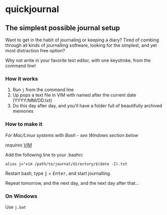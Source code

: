 # quickjournal
## The simplest possible journal setup

Want to get in the habit of journaling or keeping a diary? Tired of combing through all kinds of journalling software, looking for the simplest, and yet most distraction free option?

Why not write in your favorite text editor, with one keystroke, from the command line!

### How it works

1. Run `j` from the command line
2. Up pops a text file in VIM with named after the current date (YYYY/MM/DD.txt)
3. Do this day after day, and you'll have a folder full of beautifully archived memories

### How to make it

*For Mac/Linux systems with Bash - see Windows section below* 

*requires [VIM](http://github.com/vim/vim)*

Add the following line to your .bashrc

`alias j="vim /path/to/journal/directory/$(date -I).txt`

Restart bash, type <kbd>j</kbd> + <kbd>Enter</kbd>, and start journalling.

Repeat tomorrow, and the next day, and the next day after that...

### On Windows

Use `j.bat`
